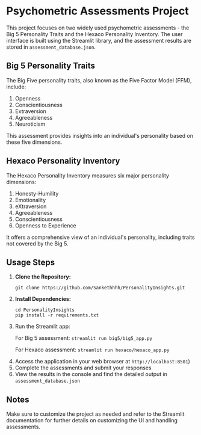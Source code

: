 <!DOCTYPE html>
<html>

<body>

  <h1>Psychometric Assessments Project</h1>

  <p>This project focuses on two widely used psychometric assessments - the Big 5 Personality Traits and the Hexaco Personality Inventory. The user interface is built using the Streamlit library, and the assessment results are stored in <code>assessment_database.json</code>.</p>

  <h2>Big 5 Personality Traits</h2>

  <p>The Big Five personality traits, also known as the Five Factor Model (FFM), include:</p>

  <ol>
      <li>Openness</li>
      <li>Conscientiousness</li>
      <li>Extraversion</li>
      <li>Agreeableness</li>
      <li>Neuroticism</li>
  </ol>

  <p>This assessment provides insights into an individual's personality based on these five dimensions.</p>

  <h2>Hexaco Personality Inventory</h2>

  <p>The Hexaco Personality Inventory measures six major personality dimensions:</p>

  <ol>
      <li>Honesty-Humility</li>
      <li>Emotionality</li>
      <li>eXtraversion</li>
      <li>Agreeableness</li>
      <li>Conscientiousness</li>
      <li>Openness to Experience</li>
  </ol>

  <p>It offers a comprehensive view of an individual's personality, including traits not covered by the Big 5.</p>

  <h2>Usage Steps</h2>

  <ol>
      <li><strong>Clone the Repository:</strong></li>
      <pre><code>git clone https://github.com/Sankethhhh/PersonalityInsights.git</code></pre>
      <li><strong>Install Dependencies:</strong></li>
       <pre><code>cd PersonalityInsights
pip install -r requirements.txt</code></pre>
      <li>Run the Streamlit app: 
        <p>For Big 5 assessment: <code>streamlit run big5/big5_app.py</code></p>
        <p>For Hexaco assessment: <code>streamlit run hexaco/hexaco_app.py</code></p></li>
      <li>Access the application in your web browser at <code>http://localhost:8501</code>)</li>
      <li>Complete the assessments and submit your responses</li>
      <li>View the results in the console and find the detailed output in <code>assessment_database.json</code></li>
  </ol>


  <h2>Notes</h2>

  <p>Make sure to customize the project as needed and refer to the Streamlit documentation for further details on customizing the UI and handling assessments.</p>

</body>

</html>
